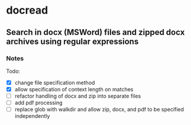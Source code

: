 # docread

## Search in docx (MSWord) files and zipped docx archives using regular expressions

### Notes

Todo:

- [x] change file specification method
- [x] allow specification of context length on matches
- [ ] refactor handling of docx and zip into separate files
- [ ] add pdf processing
- [ ] replace glob with walkdir and allow zip, docx, and pdf to be specified independently
